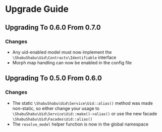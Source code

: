 # Upgrade Guide

## Upgrading To 0.6.0 From 0.7.0

### Changes

- Any uid-enabled model must now implement the `\ShabuShabu\Uid\Contracts\Identifiable` interface
- Morph map handling can now be enabled in the config file

## Upgrading To 0.5.0 From 0.6.0

### Changes

- The static `\ShabuShabu\Uid\Service\Uid::alias()` method was made non-static, so either change your usage to `\ShabuShabu\Uid\Service\Uid::make()->alias()` or use the new facade `\ShabuShabu\Uid\Facades\Uid::alias()`
- The `resolve_model` helper function is now in the global namespace 
